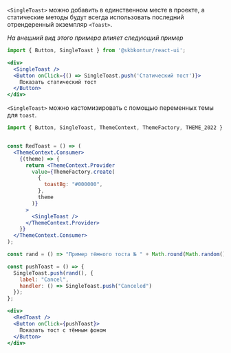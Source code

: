 `<SingleToast>` можно добавить в единственном месте в проекте, а статические методы будут всегда использовать последний отрендеренный экземпляр `<Toast>`.

_На внешний вид этого примера влияет следующий пример_

```jsx harmony
import { Button, SingleToast } from '@skbkontur/react-ui';

<div>
  <SingleToast />
  <Button onClick={() => SingleToast.push('Статический тост')}>
    Показать статический тост
  </Button>
</div>
```

`<SingleToast>` можно кастомизировать с помощью переменных темы для `toast`.
```jsx harmony
import { Button, SingleToast, ThemeContext, ThemeFactory, THEME_2022 } from '@skbkontur/react-ui';


const RedToast = () => (
  <ThemeContext.Consumer>
    {(theme) => {
      return <ThemeContext.Provider
        value={ThemeFactory.create(
          {
            toastBg: "#000000",
          },
          theme
        )}
      >
        <SingleToast />
      </ThemeContext.Provider>
    }}
  </ThemeContext.Consumer>
);

const rand = () => "Пример тёмного тоста № " + Math.round(Math.random() * 100).toString();

const pushToast = () => {
  SingleToast.push(rand(), {
    label: "Cancel",
    handler: () => SingleToast.push("Canceled")
  });
};

<div>
  <RedToast />
  <Button onClick={pushToast}>
    Показать тост с тёмным фоном
  </Button>
</div>
```
